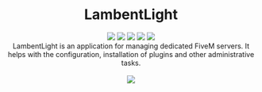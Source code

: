 <div align="center">
<!-- <img src="https://raw.githubusercontent.com/LambentLight/LambentLight/master/logo.png" width="750" /> -->
<h1>LambentLight</h1>
<a href="https://www.gta5-mods.com/tools/servermanager"><img src="https://img.shields.io/badge/5mods-download-20BA4E.svg"></a>
<a href="https://ci.appveyor.com/project/justalemon/lambentlight"><img src="https://img.shields.io/appveyor/ci/justalemon/lambentllight.svg?label=appveyor"></a>
<a href="https://www.codefactor.io/repository/github/justalemon/lambentlight"><img src="https://www.codefactor.io/repository/github/lambentlight/lambentlight/badge"></a>
<a href="https://dependabot.com"><img src="https://api.dependabot.com/badges/status?host=github&repo=LambentLight/LambentLight"></a>
<a href="https://discord.gg/Cf6sspj"><img src="https://img.shields.io/badge/discord-join-7289DA.svg"></a>
<br>
LambentLight is an application for managing dedicated FiveM servers. It helps with the configuration, installation of plugins and other administrative tasks.
<br><br>
<img src="https://raw.githubusercontent.com/LambentLight/LambentLight/master/preview.png"/>
</div>
